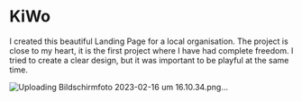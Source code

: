 # KiWo
I created this beautiful Landing Page for a local organisation. The project is close to my heart, it is the first project where I have had complete freedom. I tried to create a clear design, but it was important to be playful at the same time. 

![Uploading Bildschirmfoto 2023-02-16 um 16.10.34.png…]()
